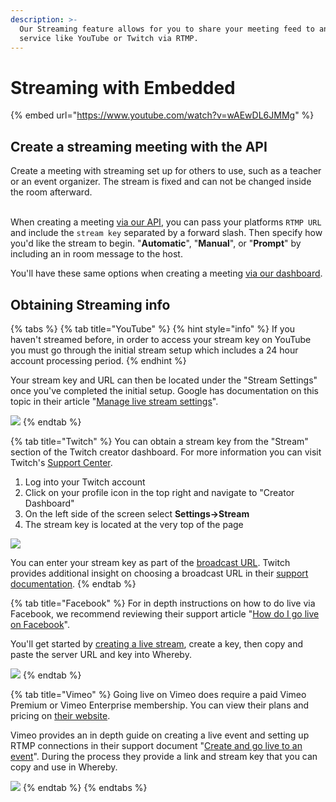 ```yaml
---
description: >-
  Our Streaming feature allows for you to share your meeting feed to an external
  service like YouTube or Twitch via RTMP.
---
```


# Streaming with Embedded

{% embed url="https://www.youtube.com/watch?v=wAEwDL6JMMg" %}

## Create a streaming meeting with the API

Create a meeting with streaming set up for others to use, such as a teacher or an event organizer. The stream is fixed and can not be changed inside the room afterward.

\
When creating a meeting [via our API](../whereby-rest-api-reference/#create-meeting), you can pass your platforms `RTMP URL` and include the `stream key` separated by a forward slash. Then specify how you'd like the stream to begin. "**Automatic**", "**Manual**", or "**Prompt**" by including an in room message to the host.

You'll have these same options when creating a meeting [via our dashboard](../creating-and-deleting-rooms/using-create-a-room.md).

## Obtaining Streaming info

{% tabs %}
{% tab title="YouTube" %}
{% hint style="info" %}
If you haven't streamed before, in order to access your stream key on YouTube you must go through the initial stream setup which includes a 24 hour account processing period.
{% endhint %}

Your stream key and URL can then be located under the "Stream Settings" once you've completed the initial setup. Google has documentation on this topic in their article "[Manage live stream settings](https://support.google.com/youtube/answer/9854503)".

![](<../.gitbook/assets/YouTube Settings.png>)
{% endtab %}

{% tab title="Twitch" %}
You can obtain a stream key from the "Stream" section of the Twitch creator dashboard. For more information you can visit Twitch's [Support Center](https://help.twitch.tv/s/article/creator-dashboard).

1. Log into your Twitch account
2. Click on your profile icon in the top right and navigate to "Creator Dashboard"
3. On the left side of the screen select **Settings->Stream**
4. The stream key is located at the very top of the page

![](<../.gitbook/assets/Twitch Settings.png>)

You can enter your stream key as part of the [broadcast URL](https://dev.twitch.tv/docs/video-broadcast). Twitch provides additional insight on choosing a broadcast URL in their [support documentation](https://help.twitch.tv/s/article/guide-to-broadcast-health-and-using-twitch-inspector?language=en\_US#HowtoChooseaTwitchIngestServer).
{% endtab %}

{% tab title="Facebook" %}
For in depth instructions on how to do live via Facebook, we recommend reviewing their support article "[How do I go live on Facebook](https://www.facebook.com/help/587160588142067)".

You'll get started by [creating a live stream](https://www.facebook.com/live/create), create a key, then copy and paste the server URL and key into Whereby.

![](<../.gitbook/assets/Facebook Settings.png>)
{% endtab %}

{% tab title="Vimeo" %}
Going live on Vimeo does require a paid Vimeo Premium or Vimeo Enterprise membership. You can view their plans and pricing on [their website](https://vimeo.zendesk.com/hc/en-us/articles/115012811168#h\_60c83788-04d4-4353-8a3a-cd0d0bb8b6bc).

Vimeo provides an in depth guide on creating a live event and setting up RTMP connections in their support document "[Create and go live to an event](https://vimeo.zendesk.com/hc/en-us/articles/115012811168#h\_60c83788-04d4-4353-8a3a-cd0d0bb8b6bc)". During the process they provide a link and stream key that you can copy and use in Whereby.

![](<../.gitbook/assets/Vimeo settings.png>)
{% endtab %}
{% endtabs %}
